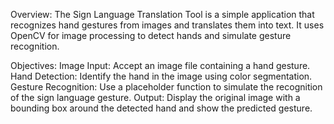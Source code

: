 Overview:
The Sign Language Translation Tool is a simple application that recognizes hand gestures from images and translates them into text. It uses OpenCV for image processing to detect hands and simulate gesture recognition.

Objectives:
Image Input: Accept an image file containing a hand gesture.
Hand Detection: Identify the hand in the image using color segmentation.
Gesture Recognition: Use a placeholder function to simulate the recognition of the sign language gesture.
Output: Display the original image with a bounding box around the detected hand and show the predicted gesture.

